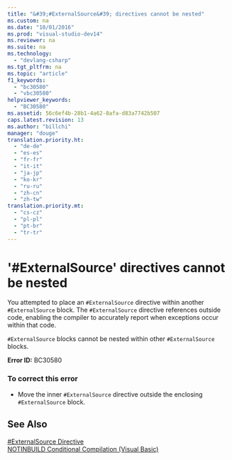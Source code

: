 ```yaml
---
title: "&#39;#ExternalSource&#39; directives cannot be nested"
ms.custom: na
ms.date: "10/01/2016"
ms.prod: "visual-studio-dev14"
ms.reviewer: na
ms.suite: na
ms.technology: 
  - "devlang-csharp"
ms.tgt_pltfrm: na
ms.topic: "article"
f1_keywords: 
  - "bc30580"
  - "vbc30580"
helpviewer_keywords: 
  - "BC30580"
ms.assetid: 56c6ef4b-28b1-4a62-8afa-d83a7742b507
caps.latest.revision: 13
ms.author: "billchi"
manager: "douge"
translation.priority.ht: 
  - "de-de"
  - "es-es"
  - "fr-fr"
  - "it-it"
  - "ja-jp"
  - "ko-kr"
  - "ru-ru"
  - "zh-cn"
  - "zh-tw"
translation.priority.mt: 
  - "cs-cz"
  - "pl-pl"
  - "pt-br"
  - "tr-tr"
---
```

# &#39;#ExternalSource&#39; directives cannot be nested
You attempted to place an `#ExternalSource` directive within another `#ExternalSource` block. The `#ExternalSource` directive references outside code, enabling the compiler to accurately report when exceptions occur within that code.  
  
 `#ExternalSource` blocks cannot be nested within other `#ExternalSource` blocks.  
  
 **Error ID:** BC30580  
  
### To correct this error  
  
-   Move the inner `#ExternalSource` directive outside the enclosing `#ExternalSource` block.  
  
## See Also  
 [#ExternalSource Directive](../Topic/%23ExternalSource%20Directive.md)   
 [NOTINBUILD Conditional Compilation (Visual Basic)](assetId:///ad1e35e0-935e-4a35-a2ae-738bcf2a9240)